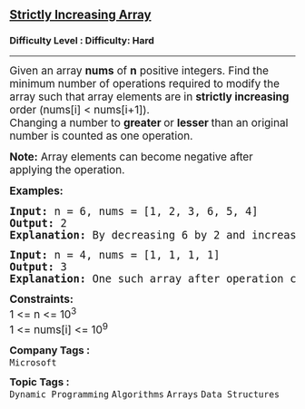 <h2><a href="https://www.geeksforgeeks.org/problems/convert-to-strictly-increasing-array3351/1?page=1&difficulty=Hard&status=unsolved&sortBy=submissions">Strictly Increasing Array</a></h2><h3>Difficulty Level : Difficulty: Hard</h3><hr><div class="problems_problem_content__Xm_eO"><p><span style="font-size: 14pt;">Given an array <strong>nums</strong> of <strong>n</strong> positive integers. Find the minimum number of operations required to modify the array such that array elements are in <strong>strictly increasing</strong> order (nums[i] &lt; nums[i+1]).<br>Changing&nbsp;a number to <strong>greater </strong>or <strong>lesser </strong>than an original number is counted as one operation.</span></p>
<p><span style="font-size: 14pt;"><strong>Note:</strong> Array elements can become negative after applying the operation.</span></p>
<p><span style="font-size: 14pt;"><strong>Examples:</strong></span></p>
<pre><span style="font-size: 14pt;"><strong>Input: </strong>n = 6, nums = [1, 2, 3, 6, 5, 4]
<strong>Output: </strong>2
<strong>Explanation: </strong>By decreasing 6 by 2 and increasing 4 by 2, nums will be like [1, 2, 3, 4, 5, 6] which is stricly increasing.
</span></pre>
<pre><span style="font-size: 14pt;"><strong>Input:</strong> n = 4, nums = [1, 1, 1, 1]
<strong>Output: </strong>3
<strong>Explanation: </strong>One such array after operation can be [-2, -1, 0, 1]. We require atleast 3 operations for this example.
</span></pre>
<p><span style="font-size: 14pt;"><strong>Constraints:&nbsp;</strong><br>1 &lt;= n &lt;= 10<sup>3</sup><br>1 &lt;= nums[i] &lt;= 10<sup>9</sup></span></p></div><p><span style=font-size:18px><strong>Company Tags : </strong><br><code>Microsoft</code>&nbsp;<br><p><span style=font-size:18px><strong>Topic Tags : </strong><br><code>Dynamic Programming</code>&nbsp;<code>Algorithms</code>&nbsp;<code>Arrays</code>&nbsp;<code>Data Structures</code>&nbsp;